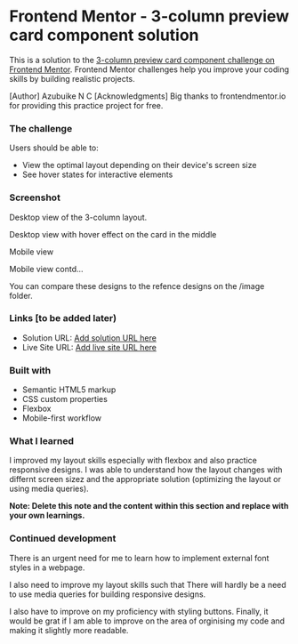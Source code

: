 # Frontend Mentor - 3-column preview card component solution

This is a solution to the [3-column preview card component challenge on Frontend Mentor](https://www.frontendmentor.io/challenges/3column-preview-card-component-pH92eAR2-). Frontend Mentor challenges help you improve your coding skills by building realistic projects.

[Author]
	Azubuike N C
[Acknowledgments]
	Big thanks to frontendmentor.io for providing this 	practice project for free.

### The challenge

Users should be able to:

- View the optimal layout depending on their device's screen size
- See hover states for interactive elements

### Screenshot

 
 

Desktop view of the 3-column layout.

 
 

Desktop view with hover effect on the card in the middle

 
 

Mobile view

 
 

Mobile view contd...

You can compare these designs to the refence designs on the /image folder.


### Links [to be added later)

- Solution URL: [Add solution URL here](https://your-solution-url.com)
- Live Site URL: [Add live site URL here](https://your-live-site-url.com)

### Built with

- Semantic HTML5 markup
- CSS custom properties
- Flexbox
- Mobile-first workflow

### What I learned

I improved my layout skills especially with flexbox and 	also practice responsive designs. I was able to understand 	how the layout changes with differnt screen sizez and the appropriate solution (optimizing the layout or using media queries).


**Note: Delete this note and the content within this section and replace with your own learnings.**

### Continued development

There is an urgent need for me to learn how to implement external font styles in a webpage.

I also need to improve my layout skills such that There will hardly be a need to use media queries for building responsive designs.

I also have to improve on my proficiency with styling buttons.
Finally, it would be grat if I am able to improve on the area of orginising my code and making it slightly more readable.


